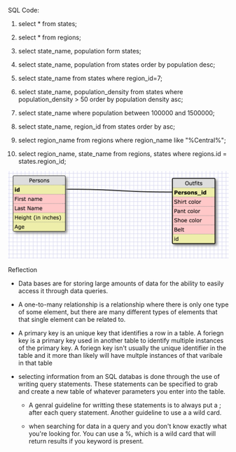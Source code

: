 SQL Code:
1. select * from states;

2. select * from regions;

3. select state_name, population form states;

4. select state_name, population from states
   order by population desc;

5. select state_name from states where region_id=7;

6. select state_name, population_density from states
   where population_density > 50 order by population density asc;

7. select state_name where population between 100000 and
   1500000;

8. select state_name, region_id from states order by asc;

9. select region_name from regions where region_name like "%Central%";

10. select region_name, state_name from regions, states where regions.id = states.region_id;

![Schema](https://github.com/Bigless27/phase-0/blob/master/week-8/database-intro/Schema.png "schema")

Reflection

- Data bases are for storing large amounts of data for the ability to easily access it through data queries.
- A one-to-many relationship is a relationship where there is only one type of some element, but there are many different types of elements that that single element can be related to.
- A primary key is an unique key that identifies a row in a table. A foriegn key is a primary key used in another table to identify multiple instances of the primary key. A foriegn key isn't usually the unique identifier in the table and it more than likely will have multple instances of that varibale in that table
- selecting information from an SQL databas is done through the use of writing query statements. These statements can be specified to grab and create a new table of whatever parameters you enter into the table.

  - A genral guideline for writting these statements is to always put a ; after each query statement. Another guideline to use a a wild card.

  - when searching for data in a query and you don't know exactly what you're looking for. You can use a %, which is a wild card that will return results if you keyword is present.